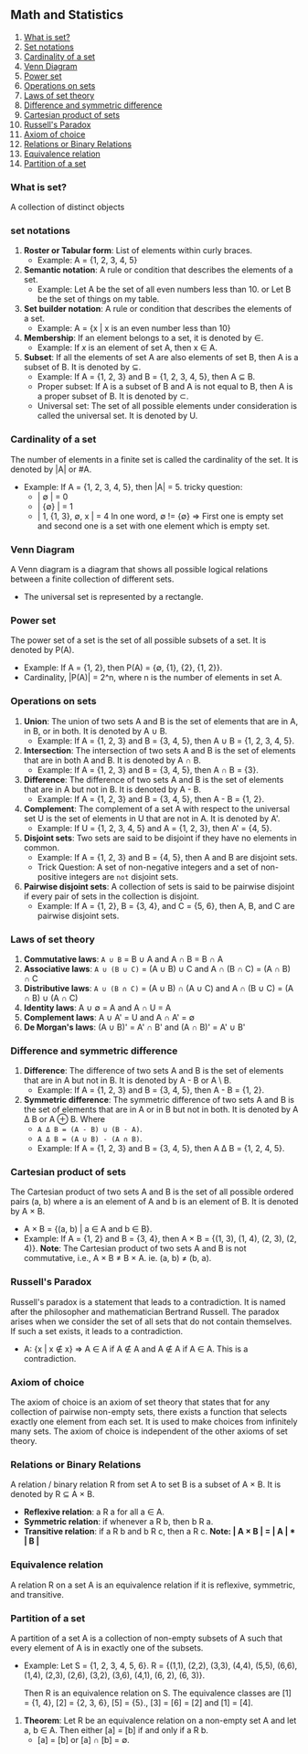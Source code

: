 ## Math and Statistics

1. [What is set?](#what-is-set)
2. [Set notations](#set-notations)
3. [Cardinality of a set](#cardinality-of-a-set)
4. [Venn Diagram](#venn-diagram)
5. [Power set](#power-set)
6. [Operations on sets](#operations-on-sets)
7. [Laws of set theory](#laws-of-set-theory)
8. [Difference and symmetric difference](#difference-and-symmetric-difference)
9. [Cartesian product of sets](#cartesian-product-of-sets)
10. [Russell's Paradox](#russells-paradox)
11. [Axiom of choice](#axiom-of-choice)
12. [Relations or Binary Relations](#relations-or-binary-relations)
13. [Equivalence relation](#equivalence-relation)
14. [Partition of a set](#partition-of-a-set)

### What is set?
A collection of distinct objects

### set notations
1. **Roster or Tabular form**: List of elements within curly braces.
    * Example: A = {1, 2, 3, 4, 5}
2. **Semantic notation**: A rule or condition that describes the elements of a set.
    * Example: Let A be the set of all even numbers less than 10. 
                or Let B be the set of things on my table.
3. **Set builder notation**: A rule or condition that describes the elements of a set.
    * Example: A = {x | x is an even number less than 10}
4. **Membership**: If an element belongs to a set, it is denoted by ∈.
    * Example: If _x_ is an element of set A, then x ∈ A.
5. **Subset**: If all the elements of set A are also elements of set B, then A is a subset of B. It is denoted by ⊆.
    * Example: If A = {1, 2, 3} and B = {1, 2, 3, 4, 5}, then A ⊆ B.
    * Proper subset: If A is a subset of B and A is not equal to B, then A is a proper subset of B. It is denoted by ⊂.
    * Universal set: The set of all possible elements under consideration is called the universal set. It is denoted by U.

### Cardinality of a set
The number of elements in a finite set is called the cardinality of the set. It is denoted by |A| or #A.
* Example: If A = {1, 2, 3, 4, 5}, then |A| = 5.
    tricky question:
    * | ∅ | = 0
    * | {∅} | = 1
    * | 1, {1, 3}, ∅, x | = 4
    In one word, ∅ != {∅} => First one is empty set and second one is a set with one element which is empty set.

### Venn Diagram
A Venn diagram is a diagram that shows all possible logical relations between a finite collection of different sets. 
 - The universal set is represented by a rectangle.

### Power set
The power set of a set is the set of all possible subsets of a set. It is denoted by P(A).
* Example: If A = {1, 2}, then P(A) = {∅, {1}, {2}, {1, 2}}.
* Cardinality, |P(A)| = 2^n, where n is the number of elements in set A. 

### Operations on sets
1. **Union**: The union of two sets A and B is the set of elements that are in A, in B, or in both. It is denoted by A ∪ B.
    * Example: If A = {1, 2, 3} and B = {3, 4, 5}, then A ∪ B = {1, 2, 3, 4, 5}.
2. **Intersection**: The intersection of two sets A and B is the set of elements that are in both A and B. It is denoted by A ∩ B.
    * Example: If A = {1, 2, 3} and B = {3, 4, 5}, then A ∩ B = {3}.
3. **Difference**: The difference of two sets A and B is the set of elements that are in A but not in B. It is denoted by A - B.
    * Example: If A = {1, 2, 3} and B = {3, 4, 5}, then A - B = {1, 2}.
4. **Complement**: The complement of a set A with respect to the universal set U is the set of elements in U that are not in A. It is denoted by A'.
    * Example: If U = {1, 2, 3, 4, 5} and A = {1, 2, 3}, then A' = {4, 5}.
5. **Disjoint sets**: Two sets are said to be disjoint if they have no elements in common.
    * Example: If A = {1, 2, 3} and B = {4, 5}, then A and B are disjoint sets.
    * Trick Question: A set of non-negative integers and a set of non-positive integers are `not` disjoint sets.
6. **Pairwise disjoint sets**: A collection of sets is said to be pairwise disjoint if every pair of sets in the collection is disjoint.
    * Example: If A = {1, 2}, B = {3, 4}, and C = {5, 6}, then A, B, and C are pairwise disjoint sets.

### Laws of set theory
1. **Commutative laws**: `A ∪ B` = B ∪ A and A ∩ B = B ∩ A
2. **Associative laws**: `A ∪ (B ∪ C)` = (A ∪ B) ∪ C and A ∩ (B ∩ C) = (A ∩ B) ∩ C
3. **Distributive laws**: `A ∪ (B ∩ C)` = (A ∪ B) ∩ (A ∪ C) and A ∩ (B ∪ C) = (A ∩ B) ∪ (A ∩ C)
4. **Identity laws**: A ∪ ∅ = A and A ∩ U = A
5. **Complement laws**: A ∪ A' = U and A ∩ A' = ∅
6. **De Morgan's laws**: (A ∪ B)' = A' ∩ B' and (A ∩ B)' = A' ∪ B'

### Difference and symmetric difference
1. **Difference**: The difference of two sets A and B is the set of elements that are in A but not in B. It is denoted by A - B or A \ B.
    * Example: If A = {1, 2, 3} and B = {3, 4, 5}, then A - B = {1, 2}.
2. **Symmetric difference**: The symmetric difference of two sets A and B is the set of elements that are in A or in B but not in both. It is denoted by A Δ B or A ⊕ B. Where 
    * `A Δ B = (A - B) ∪ (B - A)`.
    * `A Δ B = (A ∪ B) - (A ∩ B)`.
    * Example: If A = {1, 2, 3} and B = {3, 4, 5}, then A Δ B = {1, 2, 4, 5}.

### Cartesian product of sets
The Cartesian product of two sets A and B is the set of all possible ordered pairs (a, b) where a is an element of A and b is an element of B. It is denoted by A × B.
* A × B = {(a, b) | a ∈ A and b ∈ B}.
* Example: If A = {1, 2} and B = {3, 4}, then A × B = {(1, 3), (1, 4), (2, 3), (2, 4)}.
**Note**: The Cartesian product of two sets A and B is not commutative, i.e., A × B ≠ B × A. ie. (a, b) ≠ (b, a).

### Russell's Paradox
Russell's paradox is a statement that leads to a contradiction. It is named after the philosopher and mathematician Bertrand Russell. The paradox arises when we consider the set of all sets that do not contain themselves. If such a set exists, it leads to a contradiction.
* A: {x | x ∉ x} => A ∈ A if A ∉ A and A ∉ A if A ∈ A. This is a contradiction.

### Axiom of choice
The axiom of choice is an axiom of set theory that states that for any collection of pairwise non-empty sets, there exists a function that selects exactly one element from each set. It is used to make choices from infinitely many sets. The axiom of choice is independent of the other axioms of set theory.

### Relations or Binary Relations
A relation / binary relation R from set A to set B is a subset of A × B. It is denoted by R ⊆ A × B.
- **Reflexive relation**: a R a for all a ∈ A.
- **Symmetric relation**: if whenever a R b, then b R a.
- **Transitive relation**: if a R b and b R c, then a R c.
**Note: | A × B | = | A | * | B |**

### Equivalence relation
A relation R on a set A is an equivalence relation if it is reflexive, symmetric, and transitive.
    
### Partition of a set
A partition of a set A is a collection of non-empty subsets of A such that every element of A is in exactly one of the subsets.
 * Example: Let S = {1, 2, 3, 4, 5, 6}. 
                R = {(1,1), (2,2), (3,3), (4,4), (5,5), (6,6), (1,4), (2,3), (2,6), (3,2), (3,6), (4,1), (6, 2), (6, 3)}.

    Then R is an equivalence relation on S. The equivalence classes are [1] = {1, 4}, [2] = {2, 3, 6}, [5] = {5}., [3] = [6] = [2] and [1] = [4].

1. **Theorem**: Let R be an equivalence relation on a non-empty set A and let a, b ∈ A. Then either [a] = [b] if and only if a R b.
     - [a] = [b] or [a] ∩ [b] = ∅.
